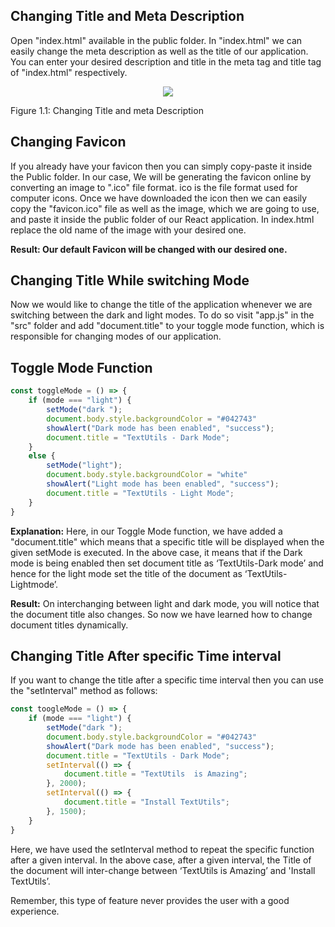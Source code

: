 ## Changing Title and Meta Description
Open "index.html" available in the public folder. In "index.html" we can easily change the meta description as well as the title of our application. You can enter your desired description and title in the meta tag and title tag of "index.html" respectively.

<p align="center">
        <img src="https://github.com/Subham-Maity/react-js-bootcamp/blob/master/12.Changing%20title%20dynamically%20&%20adding%20favicons%20(TextUtil%20Project)/Image(ignore)/1.png?raw=true "/>
        </p>
Figure 1.1: Changing Title and meta Description

## Changing Favicon
If you already have your favicon then you can simply copy-paste it inside the Public folder. In our case, We will be generating the favicon online by converting an image to ".ico" file format. ico is the file format used for computer icons. Once we have downloaded the icon then we can easily copy the "favicon.ico" file as well as the image, which we are going to use, and paste it inside the public folder of our React application. In index.html replace the old name of the image with your desired one.

**Result: Our default Favicon will be changed with our desired one.**

## Changing Title While switching Mode
Now we would like to change the title of the application whenever we are switching between the dark and light modes. To do so visit "app.js" in the "src" folder and add "document.title" to your toggle mode function, which is responsible for changing modes of our application.

## Toggle Mode Function
```jsx
const toggleMode = () => {
    if (mode === "light") {
        setMode("dark ");
        document.body.style.backgroundColor = "#042743"
        showAlert("Dark mode has been enabled", "success");
        document.title = "TextUtils - Dark Mode";
    }
    else {
        setMode("light");
        document.body.style.backgroundColor = "white"
        showAlert("Light mode has been enabled", "success");
        document.title = "TextUtils - Light Mode";
    }
}
```
**Explanation:** Here, in our Toggle Mode function, we have added a "document.title" which means that a specific title will be displayed when the given setMode is executed. In the above case, it means that if the Dark mode is being enabled then set document title as ‘TextUtils-Dark mode’ and hence for the light mode set the title of the document as ‘TextUtils-Lightmode’.

**Result:** On interchanging between light and dark mode, you will notice that the document title also changes. So now we have learned how to change document titles dynamically.

## Changing Title After specific Time interval
If you want to change the title after a specific time interval then you can use the "setInterval" method as follows:

```jsx
const toogleMode = () => {
    if (mode === "light") {
        setMode("dark ");
        document.body.style.backgroundColor = "#042743"
        showAlert("Dark mode has been enabled", "success");
        document.title = "TextUtils - Dark Mode";
        setInterval(() => {
            document.title = "TextUtils  is Amazing";
        }, 2000);
        setInterval(() => {
            document.title = "Install TextUtils";
        }, 1500);
    }
}
```
Here, we have used the setInterval method to repeat the specific function after a given interval. In the above case, after a given interval, the Title of the document will inter-change between ‘TextUtils is Amazing’ and 'Install TextUtils’.

Remember, this type of feature never provides the user with a good experience.
